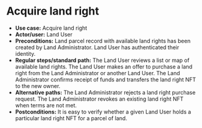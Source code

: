 # Acquire land right



* **Use case:** Acquire land right
* **Actor/user:** Land User
* **Preconditions:** Land parcel record with available land rights has been created by Land Administrator. Land User has authenticated their identity.
* **Regular steps/standard path:** The Land User reviews a list or map of available land rights. The Land User makes an offer to purchase a land right from the Land Administrator or another Land User. The Land Administrator confirms receipt of funds and transfers the land right NFT to the new owner.
* **Alternative paths:** The Land Administrator rejects a land right purchase request. The Land Administrator revokes an existing land right NFT when terms are not met.
* **Postconditions:** It is easy to verify whether a given Land User holds a particular land right NFT for a parcel of land.
